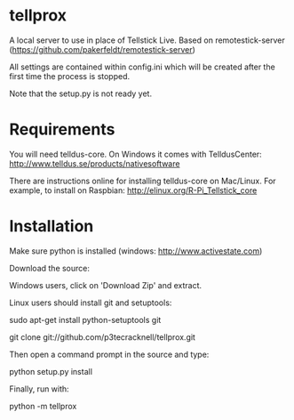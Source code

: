 tellprox
========

A local server to use in place of Tellstick Live. Based on remotestick-server (https://github.com/pakerfeldt/remotestick-server)

All settings are contained within config.ini which will be created after the first time the process is stopped.

Note that the setup.py is not ready yet.

Requirements
============
You will need telldus-core. On Windows it comes with TelldusCenter:
http://www.telldus.se/products/nativesoftware

There are instructions online for installing telldus-core on Mac/Linux. For example, to install on Raspbian:
http://elinux.org/R-Pi_Tellstick_core

Installation
============

Make sure python is installed (windows: http://www.activestate.com)

Download the source:

  Windows users, click on 'Download Zip' and extract.

  Linux users should install git and setuptools:

  sudo apt-get install python-setuptools git

  git clone git://github.com/p3tecracknell/tellprox.git

Then open a command prompt in the source and type:

python setup.py install

Finally, run with:

python -m tellprox
